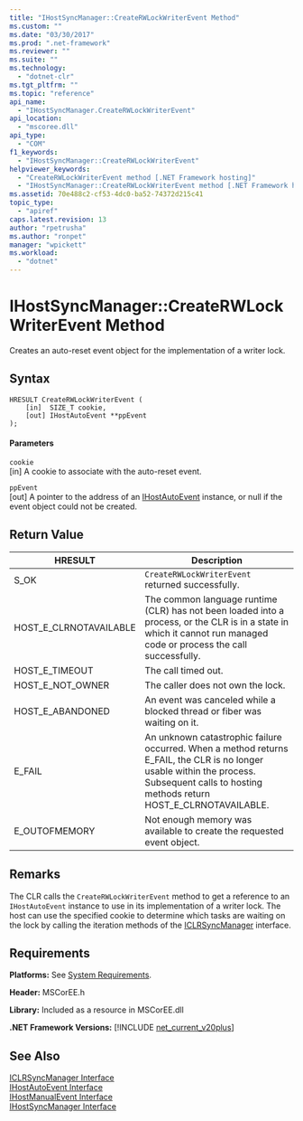 ```yaml
---
title: "IHostSyncManager::CreateRWLockWriterEvent Method"
ms.custom: ""
ms.date: "03/30/2017"
ms.prod: ".net-framework"
ms.reviewer: ""
ms.suite: ""
ms.technology: 
  - "dotnet-clr"
ms.tgt_pltfrm: ""
ms.topic: "reference"
api_name: 
  - "IHostSyncManager.CreateRWLockWriterEvent"
api_location: 
  - "mscoree.dll"
api_type: 
  - "COM"
f1_keywords: 
  - "IHostSyncManager::CreateRWLockWriterEvent"
helpviewer_keywords: 
  - "CreateRWLockWriterEvent method [.NET Framework hosting]"
  - "IHostSyncManager::CreateRWLockWriterEvent method [.NET Framework hosting]"
ms.assetid: 70e488c2-cf53-4dc0-ba52-74372d215c41
topic_type: 
  - "apiref"
caps.latest.revision: 13
author: "rpetrusha"
ms.author: "ronpet"
manager: "wpickett"
ms.workload: 
  - "dotnet"
---
```

# IHostSyncManager::CreateRWLockWriterEvent Method
Creates an auto-reset event object for the implementation of a writer lock.  
  
## Syntax  
  
```  
HRESULT CreateRWLockWriterEvent (  
    [in]  SIZE_T cookie,  
    [out] IHostAutoEvent **ppEvent  
);  
```  
  
#### Parameters  
 `cookie`  
 [in] A cookie to associate with the auto-reset event.  
  
 `ppEvent`  
 [out] A pointer to the address of an [IHostAutoEvent](../../../../docs/framework/unmanaged-api/hosting/ihostautoevent-interface.md) instance, or null if the event object could not be created.  
  
## Return Value  
  
|HRESULT|Description|  
|-------------|-----------------|  
|S_OK|`CreateRWLockWriterEvent` returned successfully.|  
|HOST_E_CLRNOTAVAILABLE|The common language runtime (CLR) has not been loaded into a process, or the CLR is in a state in which it cannot run managed code or process the call successfully.|  
|HOST_E_TIMEOUT|The call timed out.|  
|HOST_E_NOT_OWNER|The caller does not own the lock.|  
|HOST_E_ABANDONED|An event was canceled while a blocked thread or fiber was waiting on it.|  
|E_FAIL|An unknown catastrophic failure occurred. When a method returns E_FAIL, the CLR is no longer usable within the process. Subsequent calls to hosting methods return HOST_E_CLRNOTAVAILABLE.|  
|E_OUTOFMEMORY|Not enough memory was available to create the requested event object.|  
  
## Remarks  
 The CLR calls the `CreateRWLockWriterEvent` method to get a reference to an `IHostAutoEvent` instance to use in its implementation of a writer lock. The host can use the specified cookie to determine which tasks are waiting on the lock by calling the iteration methods of the [ICLRSyncManager](../../../../docs/framework/unmanaged-api/hosting/iclrsyncmanager-interface.md) interface.  
  
## Requirements  
 **Platforms:** See [System Requirements](../../../../docs/framework/get-started/system-requirements.md).  
  
 **Header:** MSCorEE.h  
  
 **Library:** Included as a resource in MSCorEE.dll  
  
 **.NET Framework Versions:** [!INCLUDE [net_current_v20plus](../../../../includes/net-current-v20plus-md.md)]  
  
## See Also  
 [ICLRSyncManager Interface](../../../../docs/framework/unmanaged-api/hosting/iclrsyncmanager-interface.md)  
 [IHostAutoEvent Interface](../../../../docs/framework/unmanaged-api/hosting/ihostautoevent-interface.md)  
 [IHostManualEvent Interface](../../../../docs/framework/unmanaged-api/hosting/ihostmanualevent-interface.md)  
 [IHostSyncManager Interface](../../../../docs/framework/unmanaged-api/hosting/ihostsyncmanager-interface.md)
